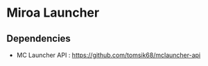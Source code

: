 Miroa Launcher
==============

Dependencies
------------

 * MC Launcher API : https://github.com/tomsik68/mclauncher-api